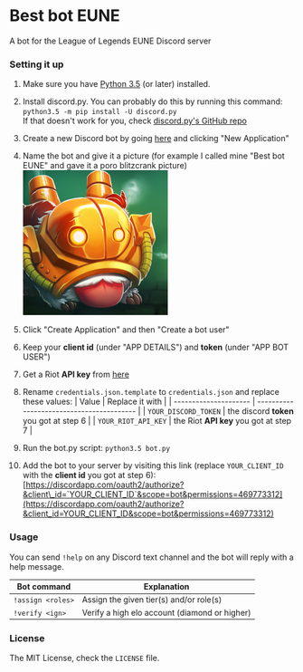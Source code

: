 # Best bot EUNE
A bot for the League of Legends EUNE Discord server

### Setting it up
1. Make sure you have [Python 3.5](https://www.python.org/downloads/release/python-350/) (or later) installed.

2. Install discord.py. You can probably do this by running this command:  
`python3.5 -m pip install -U discord.py`  
If that doesn't work for you, check [discord.py's GitHub repo](https://github.com/Rapptz/discord.py)

3. Create a new Discord bot by going [here](https://discordapp.com/developers/applications/me) and clicking "New Application"

4. Name the bot and give it a picture (for example I called mine "Best bot EUNE" and gave it a poro blitzcrank picture)  
![poroblitz](poro_blitz.png)

5. Click "Create Application" and then "Create a bot user"

6. Keep your **client id** (under "APP DETAILS") and **token** (under "APP BOT USER")

7. Get a Riot **API key** from [here](https://developer.riotgames.com/docs/api-keys)

8. Rename `credentials.json.template` to `credentials.json` and replace these values:
| Value                 | Replace it with                           |
| --------------------- | ----------------------------------------- |
| `YOUR_DISCORD_TOKEN`  | the discord **token** you got at step 6   |
| `YOUR_RIOT_API_KEY`   | the Riot **API key** you got at step 7    |

9. Run the bot.py script: `python3.5 bot.py`

10. Add the bot to your server by visiting this link (replace `YOUR_CLIENT_ID` with the **client id** you got at step 6):  
[https://discordapp.com/oauth2/authorize?&client\_id=`YOUR_CLIENT_ID`&scope=bot&permissions=469773312](https://discordapp.com/oauth2/authorize?&client_id=YOUR_CLIENT_ID&scope=bot&permissions=469773312)

### Usage
You can send `!help` on any Discord text channel and the bot will reply with a help message.

| Bot command               | Explanation                                       |
| ------------------------- | ------------------------------------------------- |
| `!assign <roles>`         | Assign the given tier(s) and/or role(s)           |
| `!verify <ign>`           | Verify a high elo account (diamond or higher)     |

### License
The MIT License, check the `LICENSE` file.

